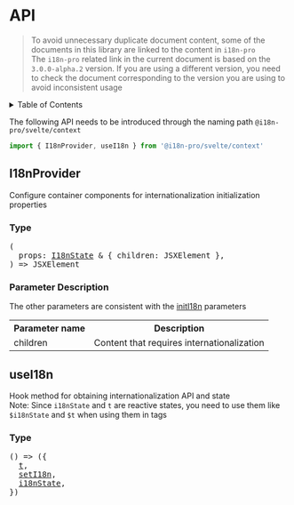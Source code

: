 
# API

> To avoid unnecessary duplicate document content, some of the documents in this library are linked to the content in  `i18n-pro` <br/>
> The  `i18n-pro`  related link in the current document is based on the  `3.0.0-alpha.2`  version. If you are using a different version, you need to check the document corresponding to the version you are using to avoid inconsistent usage<br/>
<details >
  <summary>Table of Contents</summary>

  &emsp;&emsp;[I18nProvider](#i18nprovider)<br/>
  &emsp;&emsp;&emsp;&emsp;[Type](#i18nprovider-type)<br/>
  &emsp;&emsp;&emsp;&emsp;[Parameter Description](#i18nprovider-parameter-description)<br/>
  &emsp;&emsp;[useI18n](#usei18n)<br/>
  &emsp;&emsp;&emsp;&emsp;[Type](#usei18n-type)<br/>

</details>

The following API needs to be introduced through the naming path  `@i18n-pro/svelte/context` 

```js
import { I18nProvider, useI18n } from '@i18n-pro/svelte/context'
```


## I18nProvider
Configure container components for internationalization initialization properties
<h3 id="i18nprovider-type">Type</h3>
<pre>
(
  props: <a href="https://github.com/i18n-pro/core/blob/v3.0.0-alpha.2/docs/dist/API.md#i18nstate">I18nState</a> & { children: JSXElement },
) => JSXElement
</pre>

<h3 id="i18nprovider-parameter-description">Parameter Description</h3>
The other parameters are consistent with the  <a href="https://github.com/i18n-pro/core/blob/v3.0.0-alpha.2/docs/dist/API.md#initi18n">initI18n</a>  parameters<table>
  <tr>
    <th>Parameter name</th>
    <th>Description</th>
  </tr>
  <tr>
    <tr>
      <td>children</td>
      <td>Content that requires internationalization</td>
    </tr>
  </tr>
</table>

## useI18n
Hook method for obtaining internationalization API and state<br />Note: Since  `i18nState`  and  `t`  are reactive states, you need to use them like  `$i18nState` and `$t`  when using them in tags
<h3 id="usei18n-type">Type</h3>
<pre>
() => ({
  <a href="https://github.com/i18n-pro/core/blob/v3.0.0-alpha.2/docs/dist/API.md#t">t</a>,
  <a href="https://github.com/i18n-pro/core/blob/v3.0.0-alpha.2/docs/dist/API.md#seti18n">setI18n</a>,
  <a href="https://github.com/i18n-pro/core/blob/v3.0.0-alpha.2/docs/dist/API.md#i18nstate">i18nState</a>,
})
</pre>

